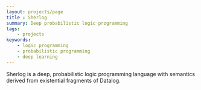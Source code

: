 ```yaml
---
layout: projects/page
title : Sherlog
summary: Deep probabilistic logic programming
tags:
    - projects
keywords:
    - logic programming
    - probabilistic programming
    - deep learning
---
```


Sherlog is a deep, probabilistic logic programming language with semantics derived from existential fragments of Datalog.
